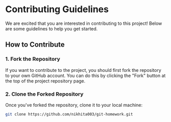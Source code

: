 # Contributing Guidelines

We are excited that you are interested in contributing to this project! Below are some guidelines to help you get started.

## How to Contribute

### 1. Fork the Repository

If you want to contribute to the project, you should first fork the repository to your own GitHub account. You can do this by clicking the "Fork" button at the top of the project repository page.

### 2. Clone the Forked Repository

Once you've forked the repository, clone it to your local machine:

```bash
git clone https://github.com/nikhita003/git-homework.git

